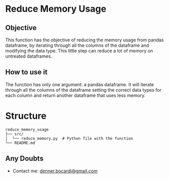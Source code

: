 # Reduce Memory Usage
## Objective 
This function has the objective of reducing the memory usage from pandas dataframe, by iterating through all the columns of the dataframe and modifying the data type. This little step can reduce a lot of memory on untreated dataframes.

## How to use it
The function has only one argument: a pandas dataframe. It will iterate through all the columns of the dataframe setting the correct data types for each column and return another dataframe that uses less memory. 

# Structure
```
reduce_memory_usage
├── src/  
|  └── reduce_memory.py  # Python file with the function
└── README.md
```

## Any Doubts
 - Contact me: denner.bocardi@gmail.com

